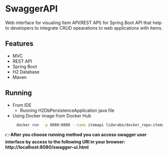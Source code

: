 # SwaggerAPI
Web interface for visualing Item API(REST API) for Spring Boot API that help to developers to integrate CRUD opearations to web applications with items.
## Features
*   MVC
*   REST API
*   Spring Boot
*   H2 Database
*   Maven 
## Running
* From IDE 
    * Running H2DbPersistenceApplication java file
* Using Docker image from Docker Hub
```bash
     docker run  -p 8080:8080 --name itemapi lidorabo/docker_repo:itemap
```
👉**After you choose running method you can access swagger user interface by access to the 
following URl in your browser: http://localhost:8080/swagger-ui.html**
   
